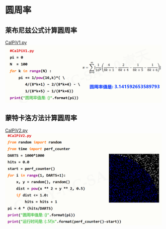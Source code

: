 # 圆周率

## 莱布尼兹公式计算圆周率

[CalPiV1.py](CalPiV1.py)  
![莱布尼兹公式计算圆周率](images/quark_iYXsSoxMCu.png)

## 蒙特卡洛方法计算圆周率

[CalPiV2.py](CalPiV2.py)  
![蒙特卡洛方法计算圆周率](images/quark_b5XS7b4qVG.png)